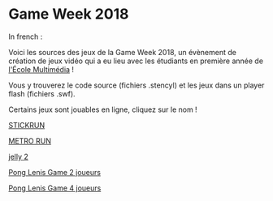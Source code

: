 # Game Week 2018

In french :

Voici les sources des jeux de la Game Week 2018, un évènement de création de jeux vidéo qui a eu lieu avec les étudiants en première année de [l'École Multimédia](https://www.ecole-multimedia.com/) !

Vous y trouverez le code source (fichiers .stencyl) et les jeux dans un player flash (fichiers .swf).

Certains jeux sont jouables en ligne, cliquez sur le nom !

[STICKRUN](http://www.stencyl.com/game/play/38804)

[METRO RUN](http://www.stencyl.com/game/play/38823)

[jelly 2](http://www.stencyl.com/game/play/38821)

[Pong Lenis Game 2 joueurs](http://www.stencyl.com/game/play/38820)

[Pong Lenis Game 4 joueurs](http://www.stencyl.com/game/play/38822)
